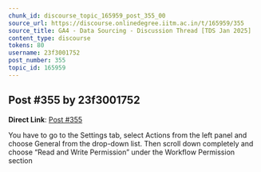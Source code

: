 ```yaml
---
chunk_id: discourse_topic_165959_post_355_00
source_url: https://discourse.onlinedegree.iitm.ac.in/t/165959/355
source_title: GA4 - Data Sourcing - Discussion Thread [TDS Jan 2025]
content_type: discourse
tokens: 80
username: 23f3001752
post_number: 355
topic_id: 165959
---
```


## Post #355 by 23f3001752

**Direct Link**: [Post #355](https://discourse.onlinedegree.iitm.ac.in/t/165959/355)

You have to go to the Settings tab, select Actions from the left panel and choose General from the drop-down list. Then scroll down completely and choose “Read and Write Permission” under the Workflow Permission section
